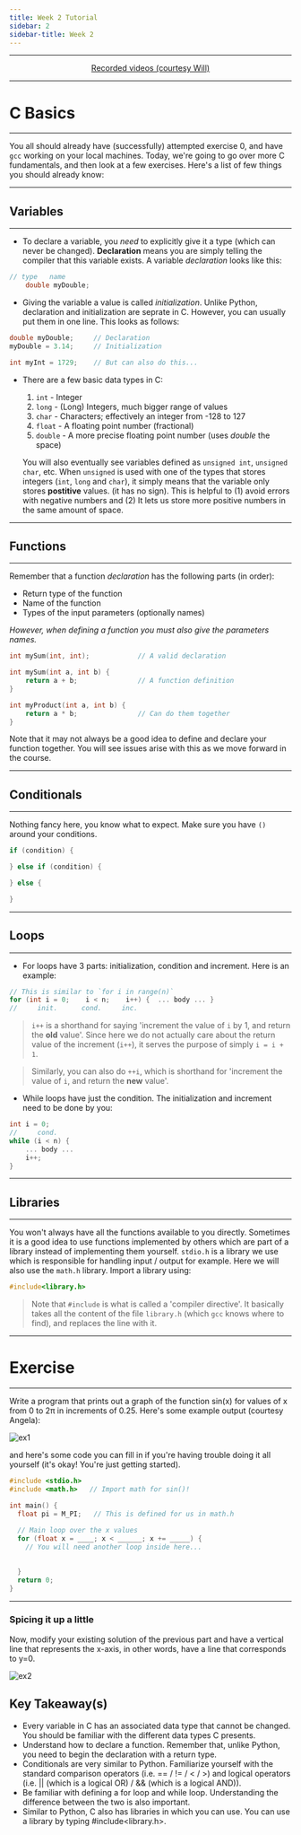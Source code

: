 ```yaml
---
title: Week 2 Tutorial
sidebar: 2
sidebar-title: Week 2
---
```



---


<p align="center"> <a href='https://www.youtube.com/playlist?list=PLlTc---1rMDX_e0lH5jX4VZy0nGFeYDbb'> Recorded videos (courtesy Will) </a> </p>

---

# C Basics

---

You all should already have (successfully) attempted exercise 0, and have `gcc` working on your local machines. Today, we're going to go over more C fundamentals, and then look at a few exercises. Here's a list of few things you should already know:


---

## Variables

---

- To declare a variable, you *need* to explicitly give it a type (which can never be changed). **Declaration** means you are simply telling the compiler that this variable exists. A variable *declaration* looks like this:
```c
// type   name
    double myDouble;
```
- Giving the variable a value is called *initialization*. Unlike Python, declaration and initialization are seprate in C. However, you can usually put them in one line. This looks as follows:

```c
double myDouble;     // Declaration
myDouble = 3.14;     // Initialization

int myInt = 1729;    // But can also do this...
```

- There are a few basic data types in C:
    1.  `int` - Integer
    2.  `long` - (Long) Integers, much bigger range of values
    3.  `char` - Characters; effectively an integer from -128 to 127
    4.  `float` - A floating point number (fractional)
    5.  `double` - A more precise floating point number (uses *double* the space)
    
    You will also eventually see variables defined as `unsigned int`, `unsigned char`, etc. When `unsigned` is used with one of the types that stores integers (`int`, `long` and `char`), it simply means that the variable only stores **postitive** values. (it has no sign). This is helpful to (1) avoid errors with negative numbers and (2) It lets us store more positive numbers in the same amount of space.

---

## Functions

---
 
Remember that a function *declaration* has the following parts (in order):
 - Return type of the function
 - Name of the function
 - Types of the input parameters (optionally names)

*However, when *defining* a function you must also give the parameters names.*

```c
int mySum(int, int);            // A valid declaration

int mySum(int a, int b) {
    return a + b;               // A function definition
}

int myProduct(int a, int b) {
    return a * b;               // Can do them together
}
```
Note that it may not always be a good idea to define and declare your function together. You will see issues arise with this as we move forward in the course.

---

## Conditionals

---

Nothing fancy here, you know what to expect. Make sure you have `()` around your conditions.
```c
if (condition) {

} else if (condition) {

} else {

}
```

---

## Loops

---

- For loops have 3 parts: initialization, condition and increment. Here is an example:
```c
// This is similar to `for i in range(n)`
for (int i = 0;    i < n;    i++) {  ... body ... }
//     init.      cond.     inc.
```

> `i++` is a shorthand for saying 'increment the value of `i` by 1, and return the **old** value'. Since here we do not actually care about the return value of the increment (`i++`), it serves the purpose of simply `i = i + 1`.

> Similarly, you can also do `++i`, which is shorthand for 'increment the value of `i`, and return the **new** value'.

- While loops have just the condition. The initialization and increment need to be done by you:
```c
int i = 0;
//     cond.
while (i < n) {  
    ... body ... 
    i++;
}
```

---

## Libraries

---

You won't always have all the functions available to you directly. Sometimes it is a good idea to use functions implemented by others which are part of a library instead of implementing them yourself. `stdio.h` is a library we use which is responsible for handling input / output for example. Here we will also use the `math.h` library. Import a library using:

```c
#include<library.h>
```
> Note that `#include` is what is called a 'compiler directive'. It basically takes all the content of the file `library.h` (which `gcc` knows where to find), and replaces the line with it.

---

# Exercise 

---

Write a program that prints out a graph of the function sin(x) for values of x from 0 to 2π in increments of 0.25. Here's some example output (courtesy Angela):

![ex1](W2_Ex1.png)

and here's some code you can fill in if you're having trouble doing it all yourself (it's okay! You're just getting started).
```c
#include <stdio.h>  
#include <math.h>   // Import math for sin()!

int main() {
  float pi = M_PI;   // This is defined for us in math.h
 
  // Main loop over the x values
  for (float x = ____; x < ______; x += _____) {
    // You will need another loop inside here...

    
  }
  return 0;
}

```

---

### Spicing it up a little

Now, modify your existing solution of the previous part and have a vertical line that represents the x-axis, in other words, have a line that corresponds to y=0.

![ex2](W2_Ex2.png)

## Key Takeaway(s)
- Every variable in C has an associated data type that cannot be changed. You should be familiar with the different data types C presents.
- Understand how to declare a function. Remember that, unlike Python, you need to begin the declaration with a return type.
- Conditionals are very similar to Python. Familiarize yourself with the standard comparison operators (i.e. == / != / < / >) and logical operators (i.e. \|\| (which is a logical OR) / && (which is a logical AND)).
- Be familiar with defining a for loop and while loop. Understanding the difference between the two is also important.
- Similar to Python, C also has libraries in which you can use. You can use a library by typing #include<library.h>.
